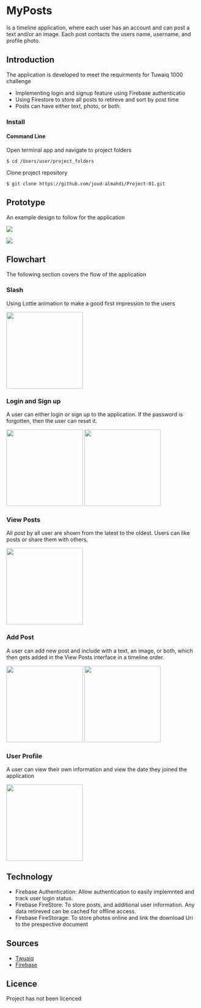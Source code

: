 # MyPosts
Is a timeline application, where each user has an account and can post a text and/or an image. Each post contacts the users name, username, and profile photo.

## **Introduction**

The application is developed to meet the requirments for Tuwaiq 1000 challenge 
* Implementing login and signup feature using Firebase authenticatio
* Using Firestore to store all posts to retireve and sort by post time
* Posts can have either text, photo, or both.

### Install

#### Command Line

Open terminal app and navigate to project folders

`$ cd /Users/user/project_folders`

Clone project repository

`$ git clone https://github.com/joud-almahdi/Project-01.git`

## **Prototype**

An example design to follow for the application

![](https://paper-attachments.dropbox.com/s_00D43E3A5A0D8FBD5D571BAF731F71582FFFE3B75BFD8D60794F2E448BDFD5F0_1641966412309_image.png)

![](https://paper-attachments.dropbox.com/s_00D43E3A5A0D8FBD5D571BAF731F71582FFFE3B75BFD8D60794F2E448BDFD5F0_1641966458297_image.png)

## **Flowchart**

The following section covers the flow of the application

### Slash

Using Lottie animation to make a good first impression to the users

<img src="https://github.com/joud-almahdi/Project-01/blob/main/app/src/main/res/mipmap-mdpi/Splash.jpg?raw=true" width="200" />

### Login and Sign up

A user can either login or sign up to the application. If the password is forgotten, then the user can reset it.

<img src="https://github.com/joud-almahdi/Project-01/blob/main/app/src/main/res/mipmap-mdpi/Login.jpg?raw=true" width="200" /> <img src="https://github.com/joud-almahdi/Project-01/blob/main/app/src/main/res/mipmap-mdpi/SignUp.jpg?raw=true" width="200" />                                                                                                                           
### View Posts

All post by all user are shown from the latest to the oldest. Users can like posts or share them with others.
                                                                                                                                    
<img src="https://github.com/joud-almahdi/Project-01/blob/main/app/src/main/res/mipmap-mdpi/Home_ViewPosts.jpg?raw=true" width="200" />

### Add Post

A user can add new post and include with a text, an image, or both, which then gets added in the View Posts interface in a timeline order.

<img src="https://github.com/joud-almahdi/Project-01/blob/main/app/src/main/res/mipmap-mdpi/Home_AddPosts.jpg?raw=true" width="200" /> <img src="https://github.com/joud-almahdi/Project-01/blob/main/app/src/main/res/mipmap-mdpi/Home_AddPosts_Image.jpg?raw=true" width="200" /> 

### User Profile

A user can view their own information and view the date they joined the application
                                                                                                                                                   
<img src="https://github.com/joud-almahdi/Project-01/blob/main/app/src/main/res/mipmap-mdpi/Home_Profile.jpg?raw=true" width="200" />

## Technology
* Firebase Authentication: Allow authentication to easily implemnted and track user login status.
* Firebase FireStore: To store posts, and additional user information. Any data retireved can be cached for offline access.
* Firebase FireStorage: To store photos online and link the download Uri to the prespective document

## Sources
* [Twuaiq](https://github.com/Twuaiq-1000-Kotlin-01/Project-01)
* [Firebase](https://firebase.google.com/?gclid=Cj0KCQiAuP-OBhDqARIsAD4XHpfRVOGWcZtcz6Cl6Jwz5WfPycv9G3G8S1yrn9g1n4fzBJ4Ae44Xh_oaAoeUEALw_wcB&gclsrc=aw.ds)

## Licence
Project has not been licenced 

